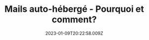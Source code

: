 ---
title: Mails auto-hébergé - Pourquoi et comment?
date: 2023-01-09T20:22:58.009Z
featuredImage: brett-jordan-lpzy4da9aro-unsplash.jpg
tags:
  - email
  - self-hosted
  - mailcow
  - guide
---
